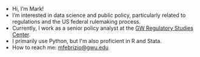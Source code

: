 - Hi, I’m Mark!
- I’m interested in data science and public policy, particularly related to regulations and the US federal rulemaking process.
- Currently, I work as a senior policy analyst at the [GW Regulatory Studies Center](https://github.com/regulatorystudies).
- I primarily use Python, but I'm also proficient in R and Stata.
- How to reach me: mfebrizio@gwu.edu

<!---
mfebrizio/mfebrizio is a ✨ special ✨ repository because its `README.md` (this file) appears on your GitHub profile.
You can click the Preview link to take a look at your changes.
--->
